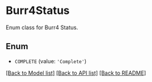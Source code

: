 # Burr4Status

Enum class for Burr4 Status.

## Enum

* `COMPLETE` (value: `'Complete'`)

[[Back to Model list]](../README.md#documentation-for-models) [[Back to API list]](../README.md#documentation-for-api-endpoints) [[Back to README]](../README.md)


